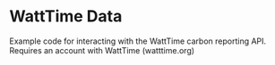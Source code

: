 # WattTime Data
Example code for interacting with the WattTime carbon reporting API. Requires an account with WattTime (watttime.org)
